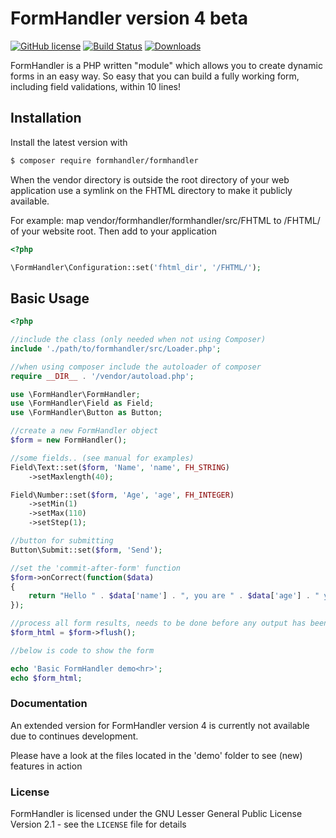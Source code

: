 # FormHandler version 4 beta

[![GitHub license](https://img.shields.io/badge/license-GPLv2-blue.svg)](https://raw.githubusercontent.com/FormHandler/FormHandler/master/LICENSE)
[![Build Status](https://travis-ci.org/FormHandler/FormHandler.svg?branch=master)](https://travis-ci.org/FormHandler/FormHandler)
[![Downloads](https://img.shields.io/packagist/dt/formhandler/formhandler.svg)](https://packagist.org/packages/formhandler/formhandler)

FormHandler is a PHP written "module" which allows you to create dynamic forms in an easy way.
So easy that you can build a fully working form, including field validations, within 10 lines!

## Installation

Install the latest version with

```bash
$ composer require formhandler/formhandler
```

When the vendor directory is outside the root directory of your web application use a symlink on the FHTML directory to make it publicly available.

For example: map vendor/formhandler/formhandler/src/FHTML to /FHTML/ of your website root. Then add to your application

```php
<?php

\FormHandler\Configuration::set('fhtml_dir', '/FHTML/');
```

## Basic Usage

```php
<?php

//include the class (only needed when not using Composer)
include './path/to/formhandler/src/Loader.php';

//when using composer include the autoloader of composer
require __DIR__ . '/vendor/autoload.php';

use \FormHandler\FormHandler;
use \FormHandler\Field as Field;
use \FormHandler\Button as Button;

//create a new FormHandler object
$form = new FormHandler();

//some fields.. (see manual for examples)
Field\Text::set($form, 'Name', 'name', FH_STRING)
    ->setMaxlength(40);

Field\Number::set($form, 'Age', 'age', FH_INTEGER)
    ->setMin(1)
    ->setMax(110)
    ->setStep(1);

//button for submitting
Button\Submit::set($form, 'Send');

//set the 'commit-after-form' function
$form->onCorrect(function($data)
{
    return "Hello " . $data['name'] . ", you are " . $data['age'] . " years old!";
});

//process all form results, needs to be done before any output has been done
$form_html = $form->flush();

//below is code to show the form

echo 'Basic FormHandler demo<hr>';
echo $form_html;
```

### Documentation

An extended version for FormHandler version 4 is currently not available due to continues development.

Please have a look at the files located in the 'demo' folder to see (new) features in action

### License

FormHandler is licensed under the GNU Lesser General Public License Version 2.1 - see the `LICENSE` file for details
